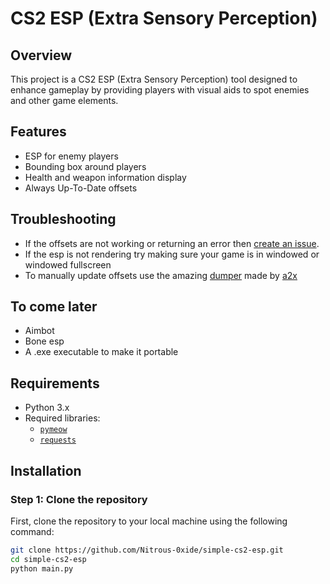 # CS2 ESP (Extra Sensory Perception)

## Overview
This project is a CS2 ESP (Extra Sensory Perception) tool designed to enhance gameplay by providing players with visual aids to spot enemies and other game elements. 

## Features
- ESP for enemy players
- Bounding box around players
- Health and weapon information display
- Always Up-To-Date offsets

## Troubleshooting
- If the offsets are not working or returning an error then [create an issue](https://github.com/Nitrous-0xide/cs2-esp/issues).
- If the esp is not rendering try making sure your game is in windowed or windowed fullscreen
- To manually update offsets use the amazing [dumper](https://github.com/a2x/cs2-dumper/releases/tag/0.1.2) made by [a2x](https://github.com/a2x/)

## To come later
- Aimbot
- Bone esp
- A .exe executable to make it portable

## Requirements
- Python 3.x
- Required libraries:
  - [`pymeow`](https://github.com/qb-0/pyMeow)
  - [`requests`](https://pypi.org/project/requests/)
 

## Installation

### Step 1: Clone the repository
First, clone the repository to your local machine using the following command:

```bash
git clone https://github.com/Nitrous-0xide/simple-cs2-esp.git
cd simple-cs2-esp
python main.py
